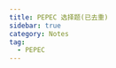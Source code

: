 ```yaml
---
title: PEPEC 选择题(已去重)
sidebar: true
category: Notes
tag:
  - PEPEC
---
```


<PepecChoosingAll>
</PepecChoosingAll>
